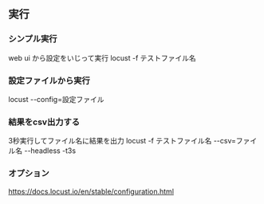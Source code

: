 ## 実行
### シンプル実行
web ui から設定をいじって実行
locust -f テストファイル名

### 設定ファイルから実行
locust --config=設定ファイル

### 結果をcsv出力する
3秒実行してファイル名に結果を出力
locust -f テストファイル名 --csv=ファイル名 --headless -t3s


### オプション
https://docs.locust.io/en/stable/configuration.html
